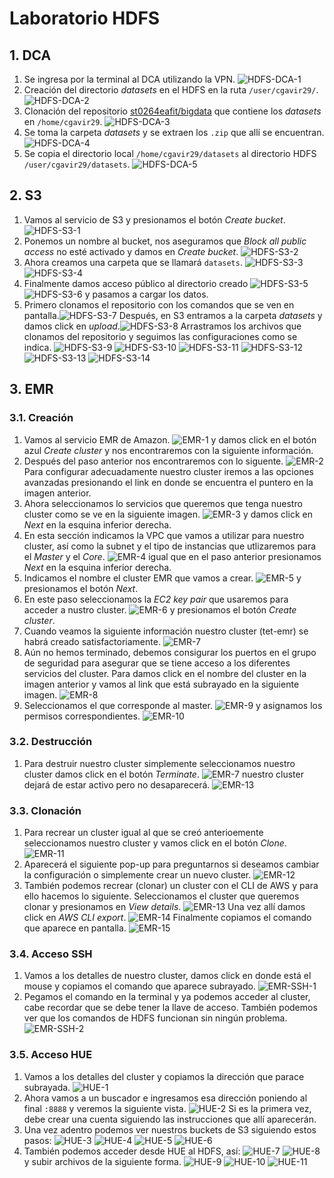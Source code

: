 # Laboratorio HDFS

## 1. DCA

1. Se ingresa por la terminal al DCA utilizando la VPN. ![HDFS-DCA-1](images/HDFS-DCA/Img-1.png)
2. Creación del directorio _datasets_ en el HDFS en la ruta `/user/cgavir29/`. ![HDFS-DCA-2](images/HDFS-DCA/Img-2.png)
3. Clonación del repositorio [st0264eafit/bigdata](https://github.com/st0263eafit/bigdata) que contiene los _datasets_ en `/home/cgavir29`. ![HDFS-DCA-3](images/HDFS-DCA/Img-3.png)
4. Se toma la carpeta _datasets_ y se extraen los `.zip` que allí se encuentran. ![HDFS-DCA-4](images/HDFS-DCA/Img-4.png)
5. Se copia el directorio local `/home/cgavir29/datasets` al directorio HDFS `/user/cgavir29/datasets`. ![HDFS-DCA-5](images/HDFS-DCA/Img-5.png)

## 2. S3

1. Vamos al servicio de S3 y presionamos el botón _Create bucket_. ![HDFS-S3-1](images/HDFS-S3/Img-1.png)
2. Ponemos un nombre al bucket, nos aseguramos que _Block all public access_ no esté activado y damos en _Create bucket_. ![HDFS-S3-2](images/HDFS-S3/Img-2.png)
3. Ahora creamos una carpeta que se llamará `datasets`. ![HDFS-S3-3](images/HDFS-S3/Img-3.png) ![HDFS-S3-4](images/HDFS-S3/Img-4.png)
4. Finalmente damos acceso público al directorio creado ![HDFS-S3-5](images/HDFS-S3/Img-5.png) ![HDFS-S3-6](images/HDFS-S3/Img-6.png) y pasamos a cargar los datos.
5. Primero clonamos el repositorio con los comandos que se ven en pantalla.![HDFS-S3-7](images/HDFS-S3/Img-7.png) Después, en S3 entramos a la carpeta _datasets_ y damos click en _upload_.![HDFS-S3-8](images/HDFS-S3/Img-8.png) Arrastramos los archivos que clonamos del repositorio y seguimos las configuraciones como se indica. ![HDFS-S3-9](images/HDFS-S3/Img-9.png) ![HDFS-S3-10](images/HDFS-S3/Img-10.png) ![HDFS-S3-11](images/HDFS-S3/Img-11.png) ![HDFS-S3-12](images/HDFS-S3/Img-12.png) ![HDFS-S3-13](images/HDFS-S3/Img-13.png) ![HDFS-S3-14](images/HDFS-S3/Img-14.png)

## 3. EMR

### 3.1. Creación

1. Vamos al servicio EMR de Amazon. ![EMR-1](images/EMR/Img-1.png) y damos click en el botón azul _Create cluster_ y nos encontraremos con la siguiente información.
2. Después del paso anterior nos encontraremos con lo siguente. ![EMR-2](images/EMR/Img-2.png) Para configurar adecuadamente nuestro cluster iremos a las opciones avanzadas presionando el link en donde se encuentra el puntero en la imagen anterior.
3. Ahora seleccionamos lo servicios que queremos que tenga nuestro cluster como se ve en la siguiente imagen. ![EMR-3](images/EMR/Img-3.png) y damos click en _Next_ en la esquina inferior derecha.
4. En esta sección indicamos la VPC que vamos a utilizar para nuestro cluster, así como la subnet y el tipo de instancias que utlizaremos para el _Master_ y el _Core_. ![EMR-4](images/EMR/Img-4.png) igual que en el paso anterior presionamos _Next_ en la esquina inferior derecha.
5. Indicamos el nombre el cluster EMR que vamos a crear. ![EMR-5](images/EMR/Img-5.png) y presionamos el botón _Next_.
6. En este paso seleccionamos la _EC2 key pair_ que usaremos para acceder a nustro cluster. ![EMR-6](images/EMR/Img-6.png) y presionamos el botón _Create cluster_.
7. Cuando veamos la siguiente información nuestro cluster (tet-emr) se habrá creado satisfactoriamente. ![EMR-7](images/EMR/Img-7.png)
8. Aún no hemos terminado, debemos consigurar los puertos en el grupo de seguridad para asegurar que se tiene acceso a los diferentes servicios del cluster. Para damos click en el nombre del cluster en la imagen anterior y vamos al link que está subrayado en la siguiente imagen. ![EMR-8](images/EMR/Img-8.png)
9. Seleccionamos el que corresponde al master. ![EMR-9](images/EMR/Img-9.png) y asignamos los permisos correspondientes. ![EMR-10](images/EMR/Img-10.png)

### 3.2. Destrucción

1. Para destruir nuestro cluster simplemente seleccionamos nuestro cluster damos click en el botón _Terminate_. ![EMR-7](images/EMR/Img-7.png) nuestro cluster dejará de estar activo pero no desaparecerá. ![EMR-13](images/EMR/Img-13.png)

### 3.3. Clonación

1. Para recrear un cluster igual al que se creó anterioemente seleccionamos nuestro cluster y vamos click en el botón _Clone_. ![EMR-11](images/EMR/Img-11.png)
2. Aparecerá el siguiente pop-up para preguntarnos si deseamos cambiar la configuración o simplemente crear un nuevo cluster. ![EMR-12](images/EMR/Img-12.png)
3. También podemos recrear (clonar) un cluster con el CLI de AWS y para ello hacemos lo siguiente. Seleccionamos el cluster que queremos clonar y presionamos en _View details_. ![EMR-13](images/EMR/Img-13.png) Una vez allí damos click en _AWS CLI export_. ![EMR-14](images/EMR/Img-14.png) Finalmente copiamos el comando que aparece en pantalla. ![EMR-15](images/EMR/Img-15.png)

### 3.4. Acceso SSH

1. Vamos a los detalles de nuestro cluster, damos click en donde está el mouse y copiamos el comando que aparece subrayado. ![EMR-SSH-1](images/EMR-SSH/Img-1.png)
2. Pegamos el comando en la terminal y ya podemos acceder al cluster, cabe recordar que se debe tener la llave de acceso. También podemos ver que los comandos de HDFS funcionan sin ningún problema.![EMR-SSH-2](images/EMR-SSH/Img-2.png)

### 3.5. Acceso HUE

1. Vamos a los detalles del cluster y copiamos la dirección que parace subrayada. ![HUE-1](images/HUE/Img-1.png)
2. Ahora vamos a un buscador e ingresamos esa dirección poniendo al final `:8888` y veremos la siguiente vista. ![HUE-2](images/HUE/Img-2.png) Si es la primera vez, debe crear una cuenta siguiendo las instrucciones que allí aparecerán.
3. Una vez adentro podemos ver nuestros buckets de S3 siguiendo estos pasos: ![HUE-3](images/HUE/Img-3.png) ![HUE-4](images/HUE/Img-4.png) ![HUE-5](images/HUE/Img-5.png) ![HUE-6](images/HUE/Img-6.png)
4. También podemos acceder desde HUE al HDFS, así: ![HUE-7](images/HUE/Img-7.png) ![HUE-8](images/HUE/Img-8.png) y subir archivos de la siguiente forma. ![HUE-9](images/HUE/Img-9.png) ![HUE-10](images/HUE/Img-10.png) ![HUE-11](images/HUE/Img-11.png)
